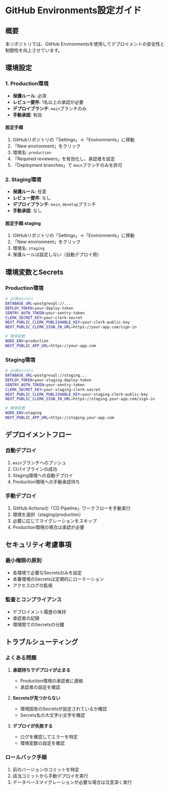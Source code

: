 # GitHub Environments設定ガイド

## 概要

本リポジトリでは、GitHub Environmentsを使用してデプロイメントの安全性と制御性を向上させています。

## 環境設定

### 1. Production環境

- **保護ルール**: 必須
- **レビュー要件**: 1名以上の承認が必要
- **デプロイブランチ**: `main`ブランチのみ
- **手動承認**: 有効

#### 設定手順

1. GitHubリポジトリの「Settings」→「Environments」に移動
2. 「New environment」をクリック
3. 環境名: `production`
4. 「Required reviewers」を有効化し、承認者を設定
5. 「Deployment branches」で `main`ブランチのみを許可

### 2. Staging環境

- **保護ルール**: 任意
- **レビュー要件**: なし
- **デプロイブランチ**: `main`, `develop`ブランチ
- **手動承認**: なし

#### 設定手順:staging

1. GitHubリポジトリの「Settings」→「Environments」に移動
2. 「New environment」をクリック
3. 環境名: `staging`
4. 保護ルールは設定しない（自動デプロイ用）

## 環境変数とSecrets

### Production環境

```bash
# 必須Secrets
DATABASE_URL=postgresql://...
DEPLOY_TOKEN=your-deploy-token
SENTRY_AUTH_TOKEN=your-sentry-token
CLERK_SECRET_KEY=your-clerk-secret
NEXT_PUBLIC_CLERK_PUBLISHABLE_KEY=your-clerk-public-key
NEXT_PUBLIC_CLERK_SIGN_IN_URL=https://your-app.com/sign-in

# 環境変数
NODE_ENV=production
NEXT_PUBLIC_APP_URL=https://your-app.com
```

### Staging環境

```bash
# 必須Secrets
DATABASE_URL=postgresql://staging...
DEPLOY_TOKEN=your-staging-deploy-token
SENTRY_AUTH_TOKEN=your-sentry-token
CLERK_SECRET_KEY=your-staging-clerk-secret
NEXT_PUBLIC_CLERK_PUBLISHABLE_KEY=your-staging-clerk-public-key
NEXT_PUBLIC_CLERK_SIGN_IN_URL=https://staging.your-app.com/sign-in

# 環境変数
NODE_ENV=staging
NEXT_PUBLIC_APP_URL=https://staging.your-app.com
```

## デプロイメントフロー

### 自動デプロイ

1. `main`ブランチへのプッシュ
2. CIパイプラインの成功
3. Staging環境への自動デプロイ
4. Production環境への手動承認待ち

### 手動デプロイ

1. GitHub Actionsの「CD Pipeline」ワークフローを手動実行
2. 環境を選択（staging/production）
3. 必要に応じてマイグレーションをスキップ
4. Production環境の場合は承認が必要

## セキュリティ考慮事項

### 最小権限の原則

- 各環境で必要なSecretsのみを設定
- 本番環境のSecretsは定期的にローテーション
- アクセスログの監視

### 監査とコンプライアンス

- デプロイメント履歴の保持
- 承認者の記録
- 環境間でのSecretsの分離

## トラブルシューティング

### よくある問題

1. **承認待ちでデプロイが止まる**

   - Production環境の承認者に連絡
   - 承認者の設定を確認
2. **Secretsが見つからない**

   - 環境固有のSecretsが設定されているか確認
   - Secrets名の大文字小文字を確認
3. **デプロイが失敗する**

   - ログを確認してエラーを特定
   - 環境変数の設定を確認

### ロールバック手順

1. 前のバージョンのコミットを特定
2. 該当コミットから手動デプロイを実行
3. データベースマイグレーションが必要な場合は注意深く実行
